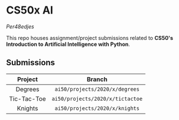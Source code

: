 # CS50x AI

_Per48edjes_

This repo houses assignment/project submissions related to **CS50's Introduction
to Artificial Intelligence with Python**.

## Submissions

| Project | Branch |
|:-------:|:------:|
| Degrees | `ai50/projects/2020/x/degrees`
| Tic-Tac-Toe | `ai50/projects/2020/x/tictactoe`
| Knights | `ai50/projects/2020/x/knights`
